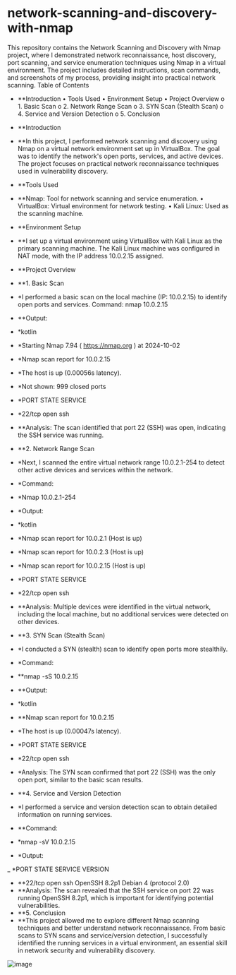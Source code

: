 # network-scanning-and-discovery-with-nmap

This repository contains the Network Scanning and Discovery with Nmap project, where I demonstrated network reconnaissance, host discovery, port scanning, and service enumeration techniques using Nmap in a virtual environment. The project includes detailed instructions, scan commands, and screenshots of my process, providing insight into practical network scanning.
Table of Contents
- **Introduction
•	Tools Used
•	Environment Setup
•	Project Overview
o	1. Basic Scan
o	2. Network Range Scan
o	3. SYN Scan (Stealth Scan)
o	4. Service and Version Detection
o	5. Conclusion
- **Introduction
- **In this project, I performed network scanning and discovery using Nmap on a virtual network environment set up in VirtualBox. The goal was to identify the network's open ports, services, and active devices. The project focuses on practical network reconnaissance techniques used in vulnerability discovery.
- **Tools Used
- **Nmap: Tool for network scanning and service enumeration.
•	VirtualBox: Virtual environment for network testing.
•	Kali Linux: Used as the scanning machine.
- **Environment Setup
- **I set up a virtual environment using VirtualBox with Kali Linux as the primary scanning machine. The Kali Linux machine was configured in NAT mode, with the IP address 10.0.2.15 assigned.
- **Project Overview
- **1. Basic Scan
- *I performed a basic scan on the local machine (IP: 10.0.2.15) to identify open ports and services.
Command:
nmap 10.0.2.15
- **Output:
- *kotlin
- *Starting Nmap 7.94 ( https://nmap.org ) at 2024-10-02
- *Nmap scan report for 10.0.2.15
- *The host is up (0.00056s latency).
- *Not shown: 999 closed ports
- *PORT     STATE  SERVICE
- *22/tcp   open   ssh
- **Analysis: The scan identified that port 22 (SSH) was open, indicating the SSH service was running.
- **2. Network Range Scan
- *Next, I scanned the entire virtual network range 10.0.2.1-254 to detect other active devices and services within the network.
- *Command:
- *Nmap 10.0.2.1-254
- *Output:
- *kotlin

- *Nmap scan report for 10.0.2.1 (Host is up)
- *Nmap scan report for 10.0.2.3 (Host is up)
- *Nmap scan report for 10.0.2.15 (Host is up)
- *PORT     STATE  SERVICE
- *22/tcp   open   ssh
- **Analysis: Multiple devices were identified in the virtual network, including the local machine, but no additional services were detected on other devices.
- **3. SYN Scan (Stealth Scan)
- *I conducted a SYN (stealth) scan to identify open ports more stealthily.
- *Command:

- **nmap -sS 10.0.2.15
- **Output:
- *kotlin

- **Nmap scan report for 10.0.2.15
- *The host is up (0.00047s latency).
- *PORT     STATE  SERVICE
- *22/tcp   open   ssh
- *Analysis: The SYN scan confirmed that port 22 (SSH) was the only open port, similar to the basic scan results.
- **4. Service and Version Detection
- *I performed a service and version detection scan to obtain detailed information on running services.
- **Command:

- *nmap -sV 10.0.2.15
- *Output:

_ *PORT     STATE  SERVICE      VERSION
- **22/tcp   open   ssh          OpenSSH 8.2p1 Debian 4 (protocol 2.0)
- **Analysis: The scan revealed that the SSH service on port 22 was running OpenSSH 8.2p1, which is important for identifying potential vulnerabilities.
- **5. Conclusion
- **This project allowed me to explore different Nmap scanning techniques and better understand network reconnaissance. From basic scans to SYN scans and service/version detection, I successfully identified the running services in a virtual environment, an essential skill in network security and vulnerability discovery.

![image](https://github.com/user-attachments/assets/76b6aae3-55a4-48c4-aa52-246b8b63307f)
